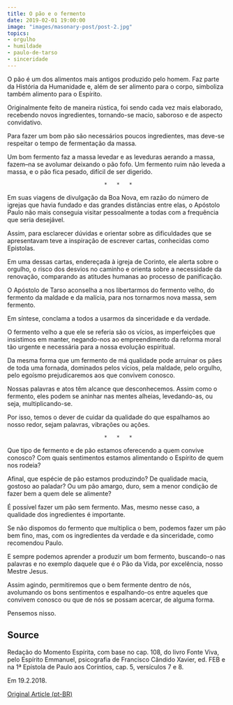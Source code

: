 ```yaml
---
title: O pão e o fermento
date: 2019-02-01 19:00:00
image: "images/masonary-post/post-2.jpg"
topics: 
- orgulho
- humildade
- paulo-de-tarso
- sinceridade
---
```


O pão é um dos alimentos mais antigos produzido pelo homem. Faz parte da
História da Humanidade e, além de ser alimento para o corpo, simboliza também
alimento para o Espírito.

Originalmente feito de maneira rústica, foi sendo cada vez mais elaborado,
recebendo novos ingredientes, tornando-se macio, saboroso e de aspecto
convidativo.

Para fazer um bom pão são necessários poucos ingredientes, mas deve-se
respeitar o tempo de fermentação da massa.

Um bom fermento faz a massa levedar e as leveduras aerando a massa, fazem–na se
avolumar deixando o pão fofo. Um fermento ruim não leveda a massa, e o pão fica
pesado, difícil de ser digerido.

                                   *   *   *

Em suas viagens de divulgação da Boa Nova, em razão do número de igrejas que
havia fundado e das grandes distâncias entre elas, o Apóstolo Paulo não mais
conseguia visitar pessoalmente a todas com a frequência que seria desejável.

Assim, para esclarecer dúvidas e orientar sobre as dificuldades que se
apresentavam teve a inspiração de escrever cartas, conhecidas como Epístolas.

Em uma dessas cartas, endereçada à igreja de Corinto, ele alerta sobre o
orgulho, o risco dos desvios no caminho e orienta sobre a necessidade da
renovação, comparando as atitudes humanas ao processo de panificação.

O Apóstolo de Tarso aconselha a nos libertarmos do fermento velho, do fermento
da maldade e da malícia, para nos tornarmos nova massa, sem fermento.

Em síntese, conclama a todos a usarmos da sinceridade e da verdade.

O fermento velho a que ele se referia são os vícios, as imperfeições que
insistimos em manter, negando-nos ao empreendimento da reforma moral tão
urgente e necessária para a nossa evolução espiritual.

Da mesma forma que um fermento de má qualidade pode arruinar os pães de toda
uma fornada, dominados pelos vícios, pela maldade, pelo orgulho, pelo egoísmo
prejudicaremos aos que convivem conosco.

Nossas palavras e atos têm alcance que desconhecemos. Assim como o fermento,
eles podem se aninhar nas mentes alheias, levedando-as, ou seja,
multiplicando-se.

Por isso, temos o dever de cuidar da qualidade do que espalhamos ao nosso
redor, sejam palavras, vibrações ou ações.

                                   *   *   *

Que tipo de fermento e de pão estamos oferecendo a quem convive conosco? Com
quais sentimentos estamos alimentando o Espírito de quem nos rodeia?

Afinal, que espécie de pão estamos produzindo? De qualidade macia, gostoso ao
paladar? Ou um pão amargo, duro, sem a menor condição de fazer bem a quem dele
se alimente?

É possível fazer um pão sem fermento. Mas, mesmo nesse caso, a qualidade dos
ingredientes é importante.

Se não dispomos do fermento que multiplica o bem, podemos fazer um pão bem
fino, mas, com os ingredientes da verdade e da sinceridade, como recomendou
Paulo.

E sempre podemos aprender a produzir um bom fermento, buscando-o nas palavras e
no exemplo daquele que é o Pão da Vida, por excelência, nosso Mestre Jesus.

Assim agindo, permitiremos que o bem fermente dentro de nós, avolumando os bons
sentimentos e espalhando-os entre aqueles que convivem conosco ou que de nós se
possam acercar, de alguma forma.

Pensemos nisso.

## Source
Redação do Momento Espírita, com base no cap. 108,
do livro Fonte Viva, pelo Espírito Emmanuel, psicografia
de Francisco Cândido Xavier, ed. FEB e na
1ª Epístola de Paulo aos Coríntios, cap. 5, versículos 7 e 8.

Em 19.2.2018.

[Original Article (pt-BR)](http://momento.com.br/pt/ler_texto.php?id=5349)
